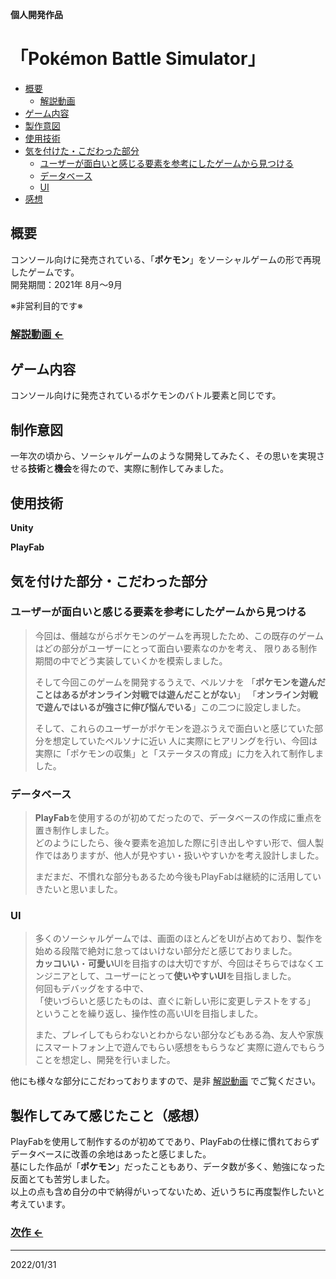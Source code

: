 **個人開発作品**
# 「Pokémon Battle Simulator」

- [概要](https://github.com/yuuga25/pokemon_forUnity#%E6%A6%82%E8%A6%81)
    - [解説動画](https://github.com/yuuga25/pokemon_forUnity#%E8%A7%A3%E8%AA%AC%E5%8B%95%E7%94%BB-)
- [ゲーム内容](https://github.com/yuuga25/pokemon_forUnity/blob/master/README.md#%E3%82%B2%E3%83%BC%E3%83%A0%E5%86%85%E5%AE%B9)
- [製作意図](https://github.com/yuuga25/pokemon_forUnity#%E5%88%B6%E4%BD%9C%E6%84%8F%E5%9B%B3)
- [使用技術](https://github.com/yuuga25/pokemon_forUnity#%E4%BD%BF%E7%94%A8%E6%8A%80%E8%A1%93)
- [気を付けた・こだわった部分](https://github.com/yuuga25/pokemon_forUnity#%E3%83%87%E3%83%BC%E3%82%BF%E3%83%99%E3%83%BC%E3%82%B9)
    - [ユーザーが面白いと感じる要素を参考にしたゲームから見つける](https://github.com/yuuga25/pokemon_forUnity/edit/master/README.md#%E3%83%A6%E3%83%BC%E3%82%B6%E3%83%BC%E3%81%8C%E9%9D%A2%E7%99%BD%E3%81%84%E3%81%A8%E6%84%9F%E3%81%98%E3%82%8B%E8%A6%81%E7%B4%A0%E3%82%92%E5%8F%82%E8%80%83%E3%81%AB%E3%81%97%E3%81%9F%E3%82%B2%E3%83%BC%E3%83%A0%E3%81%8B%E3%82%89%E8%A6%8B%E3%81%A4%E3%81%91%E3%82%8B)
    - [データベース](https://github.com/yuuga25/pokemon_forUnity#%E3%83%87%E3%83%BC%E3%82%BF%E3%83%99%E3%83%BC%E3%82%B9)
    - [UI](https://github.com/yuuga25/pokemon_forUnity#ui)
- [感想](https://github.com/yuuga25/pokemon_forUnity#%E8%A3%BD%E4%BD%9C%E3%81%97%E3%81%A6%E3%81%BF%E3%81%A6%E6%84%9F%E3%81%98%E3%81%9F%E3%81%93%E3%81%A8%E6%84%9F%E6%83%B3)

## 概要

コンソール向けに発売されている、「**ポケモン**」をソーシャルゲームの形で再現したゲームです。  
開発期間：2021年 8月～9月

※非営利目的です※

### [解説動画 ←](https://youtu.be/9KUepTCOu5s)

## ゲーム内容

コンソール向けに発売されているポケモンのバトル要素と同じです。

## 制作意図

一年次の頃から、ソーシャルゲームのような開発してみたく、その思いを実現させる**技術**と**機会**を得たので、実際に制作してみました。

## 使用技術
**Unity**
  
**PlayFab**

## 気を付けた部分・こだわった部分

### ユーザーが面白いと感じる要素を参考にしたゲームから見つける
>今回は、僭越ながらポケモンのゲームを再現したため、この既存のゲームはどの部分がユーザーにとって面白い要素なのかを考え、
>限りある制作期間の中でどう実装していくかを模索しました。
>
>そして今回このゲームを開発するうえで、ペルソナを
>「**ポケモンを遊んだことはあるがオンライン対戦では遊んだことがない**」
>「**オンライン対戦で遊んではいるが強さに伸び悩んでいる**」この二つに設定しました。
>
>そして、これらのユーザーがポケモンを遊ぶうえで面白いと感じていた部分を想定していたペルソナに近い
>人に実際にヒアリングを行い、今回は実際に「ポケモンの収集」と「ステータスの育成」に力を入れて制作しました。

### データベース
>**PlayFab**を使用するのが初めてだったので、データベースの作成に重点を置き制作しました。  
>どのようにしたら、後々要素を追加した際に引き出しやすい形で、個人製作ではありますが、他人が見やすい・扱いやすいかを考え設計しました。
>
>まだまだ、不慣れな部分もあるため今後もPlayFabは継続的に活用していきたいと思いました。

### UI
>多くのソーシャルゲームでは、画面のほとんどをUIが占めており、製作を始める段階で絶対に怠ってはいけない部分だと感じておりました。  
>**カッコいい**・**可愛い**UIを目指すのは大切ですが、今回はそちらではなくエンジニアとして、ユーザーにとって**使いやすいUI**を目指しました。  
>何回もデバッグをする中で、  
>「使いづらいと感じたものは、直ぐに新しい形に変更しテストをする」  
>ということを繰り返し、操作性の高いUIを目指しました。
>
>また、プレイしてもらわないとわからない部分などもある為、友人や家族にスマートフォン上で遊んでもらい感想をもらうなど
>実際に遊んでもらうことを想定し、開発を行いました。

他にも様々な部分にこだわっておりますので、是非 [解説動画](https://youtu.be/9KUepTCOu5s) でご覧ください。

## 製作してみて感じたこと（感想）
PlayFabを使用して制作するのが初めてであり、PlayFabの仕様に慣れておらずデータベースに改善の余地はあったと感じました。  
基にした作品が「**ポケモン**」だったこともあり、データ数が多く、勉強になった反面とても苦労しました。  
以上の点も含め自分の中で納得がいってないため、近いうちに再度製作したいと考えています。
  
### [次作 ←](https://github.com/yuuga25/DiceQuest_new)  
  
***
2022/01/31
